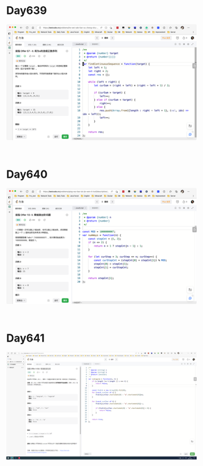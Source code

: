 # Day639

![day639](2304img.assets/day639.png)

&nbsp;

# Day640

![day640](2304img.assets/day640.png)

&nbsp;

# Day641

![day641](2304img.assets/day641.png)
